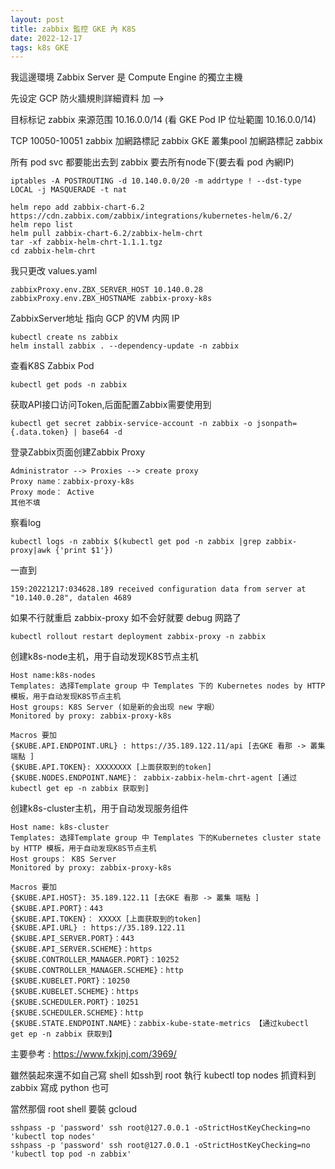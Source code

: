 ```yaml
---
layout: post
title: zabbix 監控 GKE 內 K8S
date: 2022-12-17
tags: k8s GKE
---
```


我這邊環境 Zabbix Server 是 Compute Engine 的獨立主機 

先设定 GCP
防火牆規則詳細資料
加 --> 

目标标记 zabbix
来源范围 10.16.0.0/14 (看 GKE Pod IP 位址範圍 10.16.0.0/14)

TCP 10050-10051
zabbix 加網路標記 zabbix
GKE 叢集pool 加網路標記 zabbix

所有 pod svc 都要能出去到 zabbix 要去所有node下(要去看 pod 內網IP)

```
iptables -A POSTROUTING -d 10.140.0.0/20 -m addrtype ! --dst-type LOCAL -j MASQUERADE -t nat
```

```
helm repo add zabbix-chart-6.2 https://cdn.zabbix.com/zabbix/integrations/kubernetes-helm/6.2/
helm repo list
helm pull zabbix-chart-6.2/zabbix-helm-chrt
tar -xf zabbix-helm-chrt-1.1.1.tgz
cd zabbix-helm-chrt
```
我只更改 values.yaml
```
zabbixProxy.env.ZBX_SERVER_HOST	10.140.0.28
zabbixProxy.env.ZBX_HOSTNAME zabbix-proxy-k8s
```
ZabbixServer地址 指向 GCP 的VM 内网 IP 


```
kubectl create ns zabbix
helm install zabbix . --dependency-update -n zabbix
```
查看K8S Zabbix Pod
```
kubectl get pods -n zabbix
```

获取API接口访问Token,后面配置Zabbix需要使用到
```
kubectl get secret zabbix-service-account -n zabbix -o jsonpath={.data.token} | base64 -d
```

登录Zabbix页面创建Zabbix Proxy
```
Administrator --> Proxies --> create proxy
Proxy name：zabbix-proxy-k8s
Proxy mode： Active
其他不填
```

察看log
```
kubectl logs -n zabbix $(kubectl get pod -n zabbix |grep zabbix-proxy|awk {'print $1'})
```
一直到
```
159:20221217:034628.189 received configuration data from server at "10.140.0.28", datalen 4689
```

如果不行就重启 zabbix-proxy 如不会好就要 debug 网路了
```
kubectl rollout restart deployment zabbix-proxy -n zabbix
``` 


创建k8s-node主机，用于自动发现K8S节点主机
```
Host name:k8s-nodes
Templates: 选择Template group 中 Templates 下的 Kubernetes nodes by HTTP 模板，用于自动发现K8S节点主机
Host groups: K8S Server (如是新的会出现 new 字眼）
Monitored by proxy: zabbix-proxy-k8s

Macros 要加
{$KUBE.API.ENDPOINT.URL} : https://35.189.122.11/api [去GKE 看那 -> 叢集 端點 ]
{$KUBE.API.TOKEN}: XXXXXXXX [上面获取到的token]
{$KUBE.NODES.ENDPOINT.NAME}： zabbix-zabbix-helm-chrt-agent [通过kubectl get ep -n zabbix 获取到]
```

创建k8s-cluster主机，用于自动发现服务组件
```
Host name: k8s-cluster
Templates: 选择Template group 中 Templates 下的Kubernetes cluster state by HTTP 模板，用于自动发现K8S节点主机
Host groups： K8S Server
Monitored by proxy: zabbix-proxy-k8s

Macros 要加
{$KUBE.API.HOST}: 35.189.122.11 [去GKE 看那 -> 叢集 端點 ]
{$KUBE.API.PORT}：443
{$KUBE.API.TOKEN}： XXXXX [上面获取到的token]
{$KUBE.API.URL} : https://35.189.122.11
{$KUBE.API_SERVER.PORT}：443
{$KUBE.API_SERVER.SCHEME}：https
{$KUBE.CONTROLLER_MANAGER.PORT}：10252
{$KUBE.CONTROLLER_MANAGER.SCHEME}：http
{$KUBE.KUBELET.PORT}：10250
{$KUBE.KUBELET.SCHEME}：https
{$KUBE.SCHEDULER.PORT}：10251
{$KUBE.SCHEDULER.SCHEME}：http
{$KUBE.STATE.ENDPOINT.NAME}：zabbix-kube-state-metrics 【通过kubectl get ep -n zabbix 获取到】
```
主要參考 : https://www.fxkjnj.com/3969/

雖然裝起來還不如自己寫 shell 如ssh到 root 執行 kubectl top nodes 抓資料到 zabbix 寫成 python 也可

當然那個 root shell 要裝 gcloud
```
sshpass -p 'password' ssh root@127.0.0.1 -oStrictHostKeyChecking=no 'kubectl top nodes'
sshpass -p 'password' ssh root@127.0.0.1 -oStrictHostKeyChecking=no 'kubectl top pod -n zabbix'
```

